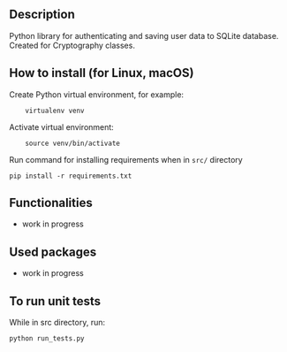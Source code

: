 ## Description

Python library for authenticating and saving user data to SQLite database. Created for Cryptography classes.


## How to install (for Linux, macOS)

Create Python virtual environment, for example:

        virtualenv venv

Activate virtual environment:

        source venv/bin/activate

Run command for installing requirements when in ```src/``` directory

    pip install -r requirements.txt


## Functionalities

- work in progress


## Used packages

- work in progress


## To run unit tests

While in src directory, run:

    python run_tests.py
    